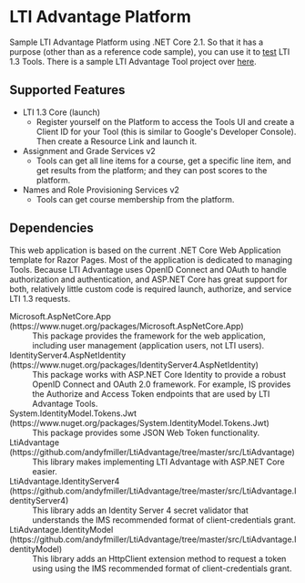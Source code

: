 # LTI Advantage Platform

Sample LTI Advantage Platform using .NET Core 2.1. So that it has a purpose (other than as a reference code sample), you can use it to [test](https://advantageplatform.azurewebsites.net/) LTI 1.3 Tools. There is a sample LTI Advantage Tool project over [here](https://github.com/andyfmiller/LtiAdvantageTool).

## Supported Features

- LTI 1.3 Core (launch)
   - Register yourself on the Platform to access the Tools UI and create a Client ID for your Tool (this is similar to Google's Developer Console). Then create a Resource Link and launch it.
- Assignment and Grade Services v2
   - Tools can get all line items for a course, get a specific line item, and get results from the platform; and they can post scores to the platform.
- Names and Role Provisioning Services v2
   - Tools can get course membership from the platform.

## Dependencies

This web application is based on the current .NET Core Web Application template for Razor Pages.
Most of the application is dedicated to managing Tools. Because LTI Advantage uses OpenID Connect
and OAuth to handle authorization and authentication, and ASP.NET Core has great support for both,
relatively little custom code is required launch, authorize, and service LTI 1.3 requests.

<dl>
  <dt>Microsoft.AspNetCore.App (https://www.nuget.org/packages/Microsoft.AspNetCore.App)</dt>
  <dd>This package provides the framework for the web application, including user management (application users, not LTI users).</dd>
  <dt>IdentityServer4.AspNetIdentity (https://www.nuget.org/packages/IdentityServer4.AspNetIdentity)</dt>
  <dd>This package works with ASP.NET Core Identity to provide a robust OpenID Connect and OAuth 2.0 framework. For example, IS provides the Authorize and Access Token endpoints that are used by LTI Advantage Tools.</dd>
  <dt>System.IdentityModel.Tokens.Jwt (https://www.nuget.org/packages/System.IdentityModel.Tokens.Jwt)</dt>
  <dd>This package provides some JSON Web Token functionality.</dd>
  <dt>LtiAdvantage (https://github.com/andyfmiller/LtiAdvantage/tree/master/src/LtiAdvantage)</dt>
  <dd>This library makes implementing LTI Advantage with ASP.NET Core easier.</dd>
  <dt>LtiAdvantage.IdentityServer4 (https://github.com/andyfmiller/LtiAdvantage/tree/master/src/LtiAdvantage.IdentityServer4)</dt>
  <dd>This library adds an Identity Server 4 secret validator that understands the IMS recommended format of client-credentials grant.</dd>
  <dt>LtiAdvantage.IdentityModel (https://github.com/andyfmiller/LtiAdvantage/tree/master/src/LtiAdvantage.IdentityModel)</dt>
  <dd>This library adds an HttpClient extension method to request a token using using the IMS recommended format of client-credentials grant.</dd>
</dl>

